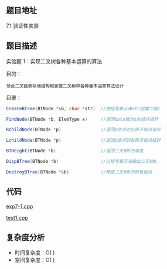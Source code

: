 <!--
 * @Date        : 2020-05-21 17:12:41
 * @LastEditors : anlzou
 * @Github      : https://github.com/anlzou
 * @LastEditTime: 2020-05-22 20:13:15
 * @FilePath    : \data-structure\chapters\chapter07-trees-and-binary-trees\test-1.md
 * @Describe    : 
--> 
## 题目地址
7.1 验证性实验

## 题目描述
实验题 1：实现二叉树各种基本运算的算法

目的：
```
领会二叉链表存储结构和掌握二叉树中各种基本运算算法设计
```
目录：
```java
CreateBTree(BTNode *&b, char *str)  //由括号表示串str创建二链b

FindNode(BTNode *b, ElemType x)     //返回data域为x的结点指针

RchildNode(BTNode *p)               //返回p结点的左孩子结点指针

LchildNode(BTNode *p)               //返回p结点的右孩子结点指针

BTHeight(BTNode *b)                 //返回二叉树b的高度

DispBTree(BTNode *b)                //以括号表示法输出二叉树b

DestroyBTree(BTNode *&b)            //释放二叉树b的所有结点
```


## 代码
[exp7-1.cpp](./code/exp7-1.cpp)

[test1.cpp](./code/test1.cpp)

## 复杂度分析

- 时间复杂度：O( )
- 空间复杂度：O( )